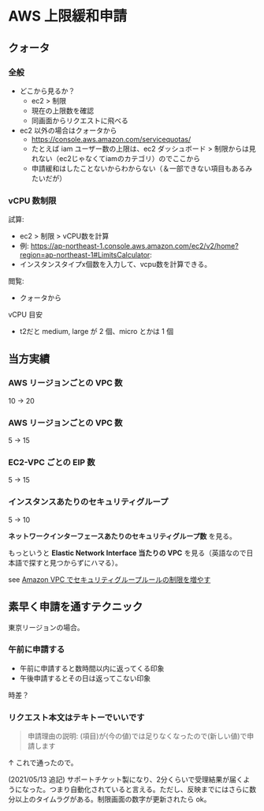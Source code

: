 # AWS 上限緩和申請

## クォータ

### 全般
- どこから見るか？
    - ec2 > 制限
    - 現在の上限数を確認
    - 同画面からリクエストに飛べる
- ec2 以外の場合はクォータから
    - https://console.aws.amazon.com/servicequotas/
    - たとえば iam ユーザー数の上限は、ec2 ダッシュボード > 制限からは見れない（ec2じゃなくてiamのカテゴリ）のでここから
    - 申請緩和はしたことないからわからない（＆一部できない項目もあるみたいだが）

### vCPU 数制限
試算:

- ec2 > 制限 > vCPU数を計算
- 例: https://ap-northeast-1.console.aws.amazon.com/ec2/v2/home?region=ap-northeast-1#LimitsCalculator:
- インスタンスタイプx個数を入力して、vcpu数を計算できる。

閲覧:

- クォータから

vCPU 目安

- t2だと medium, large が 2 個、micro とかは 1 個

## 当方実績

### AWS リージョンごとの VPC 数
10 → 20

### AWS リージョンごとの VPC 数
5 → 15

### EC2-VPC ごとの EIP 数
5 → 15

### インスタンスあたりのセキュリティグループ
5 → 10

**ネットワークインターフェースあたりのセキュリティグループ数** を見る。

もっというと **Elastic Network Interface 当たりの VPC** を見る（英語なので日本語で探すと見つからずにハマる）。

see [Amazon VPC でセキュリティグループルールの制限を増やす](https://aws.amazon.com/jp/premiumsupport/knowledge-center/increase-security-group-rule-limit/)

## 素早く申請を通すテクニック
東京リージョンの場合。

### 午前に申請する
- 午前に申請すると数時間以内に返ってくる印象
- 午後申請するとその日は返ってこない印象

時差？

### リクエスト本文はテキトーでいいです
> 申請理由の説明: (項目)が(今の値)では足りなくなったので(新しい値)で申請します

↑ これで通ったので。

(2021/05/13 追記) サポートチケット製になり、2分くらいで受理結果が届くようになった。つまり自動化されていると言える。ただし、反映までにはさらに数分以上のタイムラグがある。制限画面の数字が更新されたら ok。

